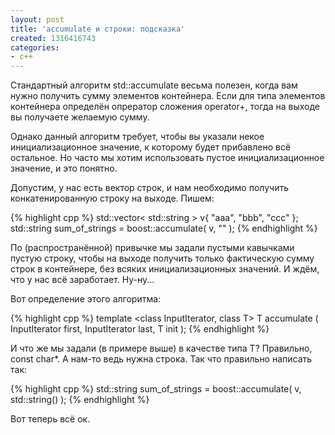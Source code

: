```yaml
---
layout: post
title: 'accumulate и строки: подсказка'
created: 1316416743
categories:
- c++
---
```

<!--break-->
Стандартный алгоритм std::accumulate весьма полезен, когда вам нужно получить сумму элементов контейнера. Если для типа элементов контейнера определён опрератор сложения operator+, тогда на выходе вы получаете желаемую сумму.

Однако данный алгоритм требует, чтобы вы указали некое инициализационное значение, к которому будет прибавлено всё остальное. Но часто мы хотим использовать пустое инициализационное значение, и это понятно.

Допустим, у нас есть вектор строк, и нам необходимо получить конкатенированную строку на выходе. Пишем:

{% highlight cpp %}
std::vector< std::string > v{ "aaa", "bbb", "ccc" };
std::string sum_of_strings = boost::accumulate( v, "" );
{% endhighlight %}

По (распространённой) привычке мы задали пустыми кавычками пустую строку, чтобы на выходе получить только фактическую сумму строк в контейнере, без всяких инициализационных значений. И ждём, что у нас всё заработает. Ну-ну...

Вот определение этого алгоритма:

{% highlight cpp %}
template <class InputIterator, class T>
T accumulate ( InputIterator first, InputIterator last, T init );
{% endhighlight %}

И что же мы задали (в примере выше) в качестве типа T? Правильно, const char*. А нам-то ведь нужна строка. Так что правильно написать так:

{% highlight cpp %}
std::string sum_of_strings = boost::accumulate( v, std::string() );
{% endhighlight %}

Вот теперь всё ок.
